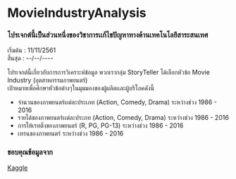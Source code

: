 # MovieIndustryAnalysis 
### โปรเจกต์นี้เป็นส่วนหนึ่งของวิชาการเเก้ไขปัญหาทางด้านเทคโนโลยีสาระสนเทศ

เริ่มต้น : 11/11/2561  
สิ้นสุด : --/--/----

โปรเจกต์นี้เกี่ยวกับการการวิเคราะห์ข้อมูล พวกเรากลุ่ม StoryTeller ได้เลือกหัวข้อ Movie Industry (อุตสาหกรรมภาพยนตร์)  
เป้าหมายเพื่อศึกษาหัวข้อต่างๆในมุมมองของผู้ผลิตเเละผู้บริโภคดังนี้  
* จำนวนของภาพยนตร์เเต่ละประเภท (Action, Comedy, Drama) ระหว่างช่วง 1986 - 2016
* รายได้ของภาพยนตร์เเต่ละประภท (Action, Comedy, Drama) ระหว่างช่วง 1986 - 2016
* การให้เรทติ่งของภาพยนตร์ (R, PG, PG-13) ระหว่างช่วง 1986 - 2016
* เทรนของภาพยนตร์ ระหว่างช่วง 1986 - 2016

### ขอบคุณข้อมูลจาก

 [Kaggle](https://www.kaggle.com/danielgrijalvas/movies)
